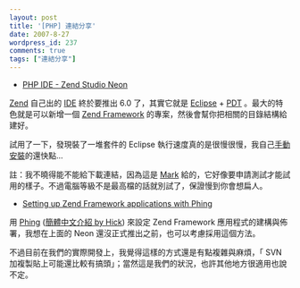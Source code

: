 ```yaml
---
layout: post
title: '[PHP] 連結分享'
date: 2007-8-27
wordpress_id: 237
comments: true
tags: ["連結分享"]
---
```


* [PHP IDE - Zend Studio Neon](http://php-docs.blogspot.com/2007/08/php-ide-zend-studio-neon.html)

[Zend](http://www.zend.com/) 自己出的 [IDE](http://www.zend.com/products/zend_studio) 終於要推出 6.0 了，其實它就是 [Eclipse](http://www.eclipse.org/) + [PDT](http://www.eclipse.org/pdt/) 。最大的特色就是可以新增一個 [Zend Framework](http://framework.zend.com/) 的專案，然後會幫你把相關的目錄結構給建好。

試用了一下，發現裝了一堆套件的 Eclipse 執行速度真的是很慢很慢，我自己[手動安裝](http://blog.roodo.com/jaceju/archives/2885267.html)的還快點...

註：我不曉得能不能給下載連結，因為這是 [Mark](http://blog.markplace.net/marks_place/) 給的，它好像要申請測試才能試用的樣子。不過電腦等級不是最高檔的話就別試了，保證慢到你會想扁人。

* [Setting up Zend Framework applications with Phing](http://raphaelstolt.blogspot.com/2007/08/setting-up-zend-framework-applications.html)

用 [Phing](http://phing.info/trac/) ([簡體中文介紹 by Hick](http://www.hickwu.com/?p=12)) 來設定 Zend Framework 應用程式的建構與佈署，我想在上面的 Neon 還沒正式推出之前，也可以考慮採用這個方法。

不過目前在我們的實際開發上，我覺得這樣的方式還是有點複雜與麻煩，「 SVN 加複製貼上可能還比較有搞頭」；當然這是我們的狀況，也許其他地方很適用也說不定。


